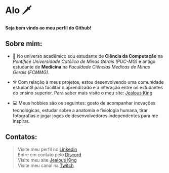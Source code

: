 # Alo 🗡️

**Seja bem vindo ao meu perfil do Github!**

## Sobre mim:

* 📘 No universo acadêmico sou estudante de **Ciência da Computação** na *Pontífice Universidade Católica de Minas Gerais (PUC-MG)* e antigo estudante de **Medicina** na *Faculdade Ciências Medicas de Minas Gerais (FCMMG)*.

* ⚒️ Com relação à meus projetos, estou desenvolvendo uma comunidade estudantil para facilitar o aprendizado e a interação entre os estudantes do ensino superior. Para saber mais visite o meu site: [Jealous King](https://jealousking.com.br)

* 💻 Meus hobbies são os seguintes: gosto de acompanhar inovações tecnológicas, estudar sobre a anatomia e fisiologia humana, tirar fotografias e jogar jogos de desenvolvedores independentes para me inspirar.

## Contatos:

> Visite meu perfil no [Linkedin](www.linkedin.com/in/fernandocsdm) <br>
Entre em contato pelo [Discord](https://discord.gg/tCyX2AG8AM) <br>
Visite meu site [Jealous King](https://jealousking.com.br/contato) <br>
Visite meu canal na [Twitch](https://www.twitch.tv/knight_csm) <br>
